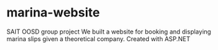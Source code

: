 # marina-website
SAIT OOSD group project
We built a website for booking and displaying marina slips given a theoretical company.
Created with ASP.NET
